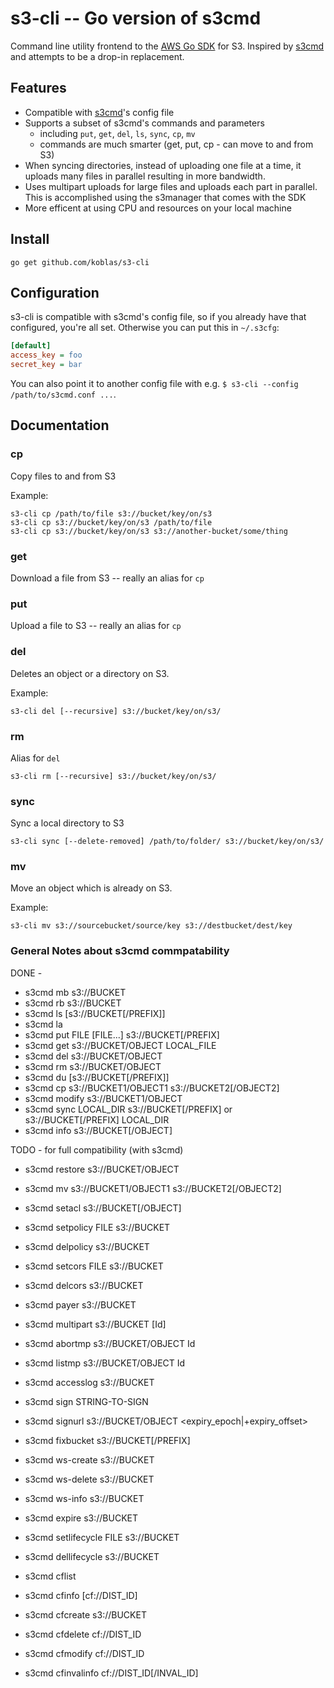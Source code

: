 # s3-cli -- Go version of s3cmd

Command line utility frontend to the [AWS Go SDK](http://docs.aws.amazon.com/sdk-for-go/api/)
for S3.  Inspired by [s3cmd](https://github.com/s3tools/s3cmd) and attempts to be a
drop-in replacement. 

## Features

* Compatible with [s3cmd](https://github.com/s3tools/s3cmd)'s config file
* Supports a subset of s3cmd's commands and parameters
  - including `put`, `get`, `del`, `ls`, `sync`, `cp`, `mv`
  - commands are much smarter (get, put, cp - can move to and from S3)
* When syncing directories, instead of uploading one file at a time, it 
  uploads many files in parallel resulting in more bandwidth.
* Uses multipart uploads for large files and uploads each part in parallel. This is
  accomplished using the s3manager that comes with the SDK
* More efficent at using CPU and resources on your local machine

## Install

`go get github.com/koblas/s3-cli`

## Configuration

s3-cli is compatible with s3cmd's config file, so if you already have that
configured, you're all set. Otherwise you can put this in `~/.s3cfg`:

```ini
[default]
access_key = foo
secret_key = bar
```

You can also point it to another config file with e.g. `$ s3-cli --config /path/to/s3cmd.conf ...`.

## Documentation

### cp

Copy files to and from S3

Example:

```
s3-cli cp /path/to/file s3://bucket/key/on/s3
s3-cli cp s3://bucket/key/on/s3 /path/to/file
s3-cli cp s3://bucket/key/on/s3 s3://another-bucket/some/thing
```

### get

Download a file from S3 -- really an alias for `cp`

### put

Upload a file to S3 -- really an alias for `cp`

### del

Deletes an object or a directory on S3.

Example:

```
s3-cli del [--recursive] s3://bucket/key/on/s3/
```

### rm

Alias for `del`

```
s3-cli rm [--recursive] s3://bucket/key/on/s3/
```

### sync

Sync a local directory to S3

```
s3-cli sync [--delete-removed] /path/to/folder/ s3://bucket/key/on/s3/
```

### mv

Move an object which is already on S3.

Example:

```
s3-cli mv s3://sourcebucket/source/key s3://destbucket/dest/key
```

### General Notes about s3cmd commpatability

DONE - 

* s3cmd mb s3://BUCKET
* s3cmd rb s3://BUCKET
* s3cmd ls [s3://BUCKET[/PREFIX]]
* s3cmd la
* s3cmd put FILE [FILE...] s3://BUCKET[/PREFIX]
* s3cmd get s3://BUCKET/OBJECT LOCAL_FILE
* s3cmd del s3://BUCKET/OBJECT
* s3cmd rm s3://BUCKET/OBJECT
* s3cmd du [s3://BUCKET[/PREFIX]]
* s3cmd cp s3://BUCKET1/OBJECT1 s3://BUCKET2[/OBJECT2]
* s3cmd modify s3://BUCKET1/OBJECT
* s3cmd sync LOCAL_DIR s3://BUCKET[/PREFIX] or s3://BUCKET[/PREFIX] LOCAL_DIR
* s3cmd info s3://BUCKET[/OBJECT]

TODO - for full compatibility (with s3cmd)

* s3cmd restore s3://BUCKET/OBJECT
* s3cmd mv s3://BUCKET1/OBJECT1 s3://BUCKET2[/OBJECT2]

* s3cmd setacl s3://BUCKET[/OBJECT]
* s3cmd setpolicy FILE s3://BUCKET
* s3cmd delpolicy s3://BUCKET
* s3cmd setcors FILE s3://BUCKET
* s3cmd delcors s3://BUCKET
* s3cmd payer s3://BUCKET
* s3cmd multipart s3://BUCKET [Id]
* s3cmd abortmp s3://BUCKET/OBJECT Id
* s3cmd listmp s3://BUCKET/OBJECT Id
* s3cmd accesslog s3://BUCKET
* s3cmd sign STRING-TO-SIGN
* s3cmd signurl s3://BUCKET/OBJECT <expiry_epoch|+expiry_offset>
* s3cmd fixbucket s3://BUCKET[/PREFIX]
* s3cmd ws-create s3://BUCKET
* s3cmd ws-delete s3://BUCKET
* s3cmd ws-info s3://BUCKET
* s3cmd expire s3://BUCKET
* s3cmd setlifecycle FILE s3://BUCKET
* s3cmd dellifecycle s3://BUCKET
* s3cmd cflist
* s3cmd cfinfo [cf://DIST_ID]
* s3cmd cfcreate s3://BUCKET
* s3cmd cfdelete cf://DIST_ID
* s3cmd cfmodify cf://DIST_ID
* s3cmd cfinvalinfo cf://DIST_ID[/INVAL_ID]
